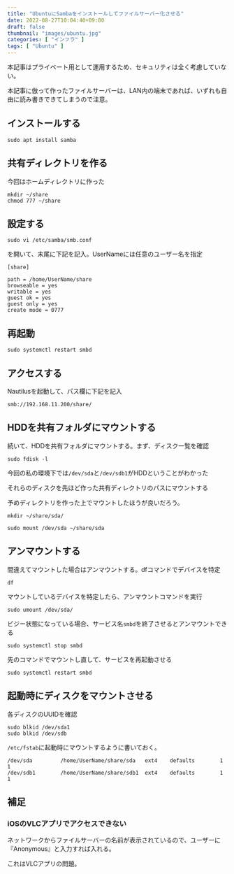 ```yaml
---
title: "UbuntuにSambaをインストールしてファイルサーバー化させる"
date: 2022-08-27T10:04:40+09:00
draft: false
thumbnail: "images/ubuntu.jpg"
categories: [ "インフラ" ]
tags: [ "Ubuntu" ]
---
```


本記事はプライベート用として運用するため、セキュリティは全く考慮していない。

本記事に倣って作ったファイルサーバーは、LAN内の端末であれば、いずれも自由に読み書きできてしまうので注意。

## インストールする

    sudo apt install samba

## 共有ディレクトリを作る

今回はホームディレクトリに作った

    mkdir ~/share
    chmod 777 ~/share

## 設定する

    sudo vi /etc/samba/smb.conf

を開いて、末尾に下記を記入。UserNameには任意のユーザー名を指定

    [share]
    
    path = /home/UserName/share
    browseable = yes 
    writable = yes 
    guest ok = yes 
    guest only = yes 
    create mode = 0777

## 再起動

    sudo systemctl restart smbd 


## アクセスする

Nautilusを起動して、パス欄に下記を記入

    smb://192.168.11.200/share/


## HDDを共有フォルダにマウントする

続いて、HDDを共有フォルダにマウントする。まず、ディスク一覧を確認

    sudo fdisk -l

今回の私の環境下では`/dev/sda`と`/dev/sdb1`がHDDということがわかった

それらのディスクを先ほど作った共有ディレクトリのパスにマウントする

予めディレクトリを作った上でマウントしたほうが良いだろう。


    mkdir ~/share/sda/

    sudo mount /dev/sda ~/share/sda

## アンマウントする

間違えてマウントした場合はアンマウントする。dfコマンドでデバイスを特定

    df

マウントしているデバイスを特定したら、アンマウントコマンドを実行

    sudo umount /dev/sda/

ビジー状態になっている場合、サービス名`smbd`を終了させるとアンマウントできる

    sudo systemctl stop smbd

先のコマンドでマウントし直して、サービスを再起動させる

    sudo systemctl restart smbd


## 起動時にディスクをマウントさせる

各ディスクのUUIDを確認

    sudo blkid /dev/sda1
    sudo blkid /dev/sdb

`/etc/fstab`に起動時にマウントするように書いておく。

    /dev/sda         /home/UserName/share/sda   ext4    defaults        1 1
    /dev/sdb1        /home/UserName/share/sdb1  ext4    defaults        1 1


## 補足

### iOSのVLCアプリでアクセスできない

ネットワークからファイルサーバーの名前が表示されているので、ユーザーに『Anonymous』と入力すれば入れる。

これはVLCアプリの問題。
